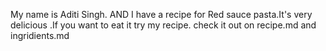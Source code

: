 My name is Aditi Singh. 
AND
 I have a recipe for Red sauce pasta.It's very delicious .If you want to eat it try my recipe.
check it out on recipe.md and ingridients.md
 